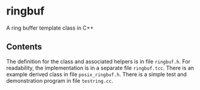 # ringbuf
A ring buffer template class in C++
## Contents
The definition for the class and associated helpers is in file `ringbuf.h`.
For readability, the implementation is in a separate file `ringbuf.tcc`.
There is an example derived class in file `posix_ringbuf.h`.
There is a simple test and demonstration program in file `testring.cc`.
